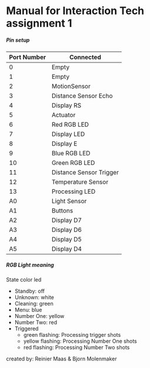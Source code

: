 # Manual for Interaction Tech assignment 1

##### Pin setup

Port Number | Connected
------------|----------
0 |Empty
1 |Empty
2 |MotionSensor
3 |Distance Sensor Echo
4 |Display RS
5 |Actuator
6 |Red RGB LED
7 |Display LED
8 |Display E
9 |Blue RGB LED
10|Green RGB LED
11|Distance Sensor Trigger
12|Temperature Sensor
13|Processing LED
A0|Light Sensor
A1|Buttons
A2|Display D7
A3|Display D6
A4|Display D5
A5|Display D4

##### RGB Light meaning

State color led

- Standby: off
- Unknown: white
- Cleaning: green
- Menu: blue
- Number One: yellow
- Number Two: red
- Triggered
	- green flashing: Processing trigger shots
	- yellow flashing: Processing Number One shots
	- red flashing: Processing Number Two shots
    

created by: Reinier Maas & Bjorn Molenmaker
